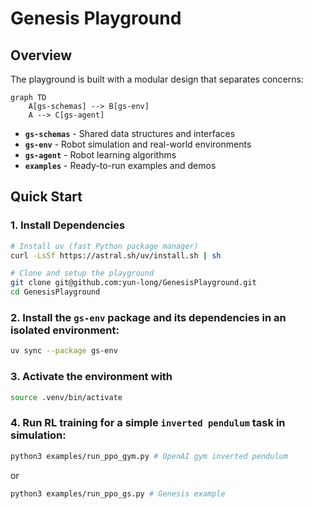 # Genesis Playground

## Overview

The playground is built with a modular design that separates concerns:

```mermaid
graph TD
    A[gs-schemas] --> B[gs-env]
    A --> C[gs-agent]
```

- **`gs-schemas`** - Shared data structures and interfaces
- **`gs-env`** - Robot simulation and real-world environments
- **`gs-agent`** - Robot learning algorithms 
- **`examples`** - Ready-to-run examples and demos

## Quick Start

### 1. Install Dependencies

```bash
# Install uv (fast Python package manager)
curl -LsSf https://astral.sh/uv/install.sh | sh

# Clone and setup the playground
git clone git@github.com:yun-long/GenesisPlayground.git
cd GenesisPlayground 
```

### 2. Install the `gs-env` package and its dependencies in an isolated environment:

```bash
uv sync --package gs-env
```

### 3. Activate the environment with

```bash
source .venv/bin/activate
```


### 4. Run RL training for a simple `inverted pendulum` task in simulation:

```bash
python3 examples/run_ppo_gym.py # OpenAI gym inverted pendulum 
```

or
```bash
python3 examples/run_ppo_gs.py # Genesis example 
```
